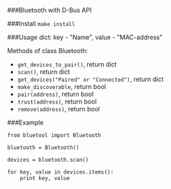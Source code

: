###Bluetooth with D-Bus API

###Install
`make install`

###Usage
dict: key - "Name", value - "MAC-address"

Methods of class Bluetooth:
- `get_devices_to_pair()`, return dict
- `scan()`, return dict
- `get_devices("Paired" or "Connected")`, return dict
- `make_discoverable`, return bool
- `pair(address)`, return bool
- `trust(address)`, return bool
- `remove(address)`, return bool

###Example
```
from bluetool import Bluetooth

bluetooth = Bluetooth()

devices = bluetooth.scan()

for key, value in devices.items():
    print key, value
```
